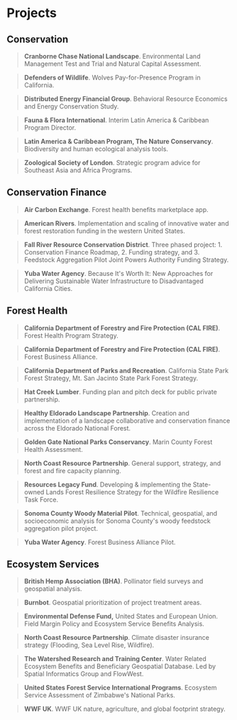 # Projects

## Conservation
> **Cranborne Chase National Landscape**. Environmental Land Management Test and Trial and Natural Capital Assessment.  
  
> **Defenders of Wildlife**. Wolves Pay-for-Presence Program in California. 

> **Distributed Energy Financial Group**. Behavioral Resource Economics and Energy Conservation Study.  

> **Fauna & Flora International**. Interim Latin America & Caribbean Program Director.  

> **Latin America & Caribbean Program, The Nature Conservancy**. Biodiversity and human ecological analysis tools.

> **Zoological Society of London**. Strategic program advice for Southeast Asia and Africa Programs.

## Conservation Finance
> **Air Carbon Exchange**. Forest health benefits marketplace app.  
  
> **American Rivers**. Implementation and scaling of innovative water and forest restoration funding in the western United States.  

> **Fall River Resource Conservation District**. Three phased project: 1. Conservation Finance Roadmap, 2. Funding strategy, and 3. Feedstock Aggregation Pilot Joint Powers Authority Funding Strategy. 

> **Yuba Water Agency**. Because It's Worth It: New Approaches for Delivering Sustainable Water Infrastructure to Disadvantaged California Cities. 

## Forest Health
> **California Department of Forestry and Fire Protection (CAL FIRE)**. Forest Health Program Strategy.  

> **California Department of Forestry and Fire Protection (CAL FIRE)**. Forest Business Alliance.  
  
> **California Department of Parks and Recreation**. California State Park Forest Strategy, Mt. San Jacinto State Park Forest Strategy. 

> **Hat Creek Lumber**. Funding plan and pitch deck for public private partnership.

> **Healthy Eldorado Landscape Partnership**. Creation and implementation of a landscape collaborative and conservation finance across the Eldorado National Forest.

> **Golden Gate National Parks Conservancy**. Marin County Forest Health Assessment. 

> **North Coast Resource Partnership**. General support, strategy, and forest and fire capacity planning.  

> **Resources Legacy Fund**. Developing & implementing the State-owned Lands Forest Resilience Strategy for the Wildfire Resilience Task Force.

> **Sonoma County Woody Material Pilot**. Technical, geospatial, and socioeconomic analysis for Sonoma County's woody feedstock aggregation pilot project.

> **Yuba Water Agency**. Forest Business Alliance Pilot. 

## Ecosystem Services

> **British Hemp Association (BHA)**. Pollinator field surveys and geospatial analysis.  
  
> **Burnbot**. Geospatial prioritization of project treatment areas.  
  
> **Environmental Defense Fund,** United States and European Union. Field Margin Policy and Ecosystem Service Benefits Analysis.  

> **North Coast Resource Partnership**. Climate disaster insurance strategy (Flooding, Sea Level Rise, Wildfire).

> **The Watershed Research and Training Center**. Water Related Ecosystem Benefits and Beneficiary Geospatial Database. Led by Spatial Informatics Group and FlowWest.

> **United States Forest Service International Programs**. Ecosystem Service Assessment of Zimbabwe's National Parks. 

> **WWF UK**. WWF UK nature, agriculture, and global footprint strategy.